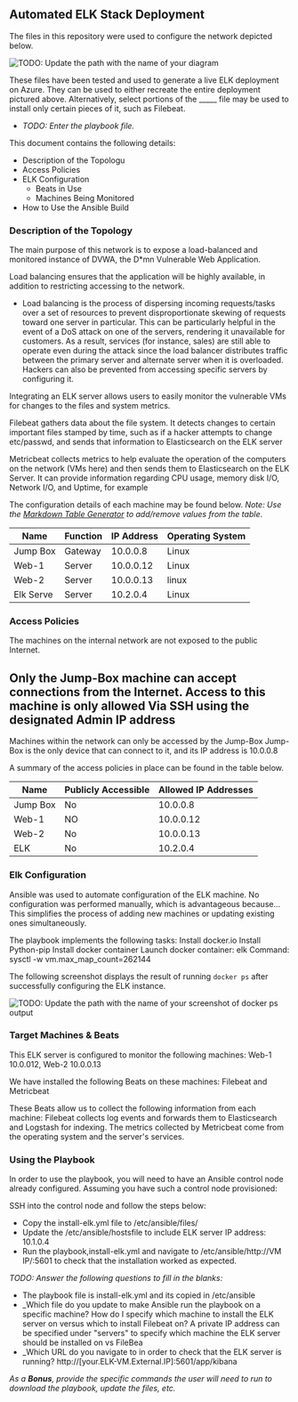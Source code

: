 ## Automated ELK Stack Deployment

The files in this repository were used to configure the network depicted below.

![TODO: Update the path with the name of your diagram](Images/diagram_filename.png)

These files have been tested and used to generate a live ELK deployment on Azure. They can be used to either recreate the entire deployment pictured above. Alternatively, select portions of the _____ file may be used to install only certain pieces of it, such as Filebeat.

  - _TODO: Enter the playbook file._

This document contains the following details:
- Description of the Topologu
- Access Policies
- ELK Configuration
  - Beats in Use
  - Machines Being Monitored
- How to Use the Ansible Build


### Description of the Topology

The main purpose of this network is to expose a load-balanced and monitored instance of DVWA, the D*mn Vulnerable Web Application.

Load balancing ensures that the application will be highly available, in addition to restricting accessing to the network.
- Load balancing is the process of dispersing incoming requests/tasks over a set of resources to prevent disproportionate skewing of requests toward one server in particular. This can be particularly helpful in the event of a DoS attack on one of the servers, rendering it unavailable for customers.
As a result, services (for instance, sales) are still able to operate even during the attack since the load balancer distributes traffic between the primary server and alternate server when it is overloaded. Hackers can also be prevented from accessing specific servers by configuring it.

Integrating an ELK server allows users to easily monitor the vulnerable VMs for changes to the files and system metrics.

 Filebeat gathers data about the file system. It detects changes to certain important files stamped by time, such as if a hacker attempts to change etc/passwd, and sends that information to Elasticsearch on the ELK server

Metricbeat collects metrics to help evaluate the operation of the computers on the network (VMs here) and then sends them to Elasticsearch on the ELK Server. It can provide information regarding CPU usage, memory disk I/O, Network I/O, and Uptime, for example  

The configuration details of each machine may be found below.
_Note: Use the [Markdown Table Generator](http://www.tablesgenerator.com/markdown_tables) to add/remove values from the table_.

| Name     | Function | IP Address | Operating System |
|----------|----------|------------|------------------|
| Jump Box | Gateway  | 10.0.0.8   | Linux            |
| Web-1   | Server    | 10.0.0.12  | Linux              |
| Web-2    | Server   | 10.0.0.13  |  linux           |
|  Elk Serve | Server | 10.2.0.4  |  Linux                |

### Access Policies

The machines on the internal network are not exposed to the public Internet. 

Only the Jump-Box machine can accept connections from the Internet. Access to this machine is only allowed Via SSH using the designated Admin IP address
- 

Machines within the network can only be accessed by the Jump-Box
Jump-Box is the only device that can connect to it, and its IP address is 10.0.0.8

A summary of the access policies in place can be found in the table below.

| Name     | Publicly Accessible | Allowed IP Addresses |
|----------|---------------------|----------------------|
| Jump Box |  No                 |    10.0.0.8          |
| Web-1    |  NO                 |    10.0.0.12         |
|  Web-2   |  No                 |    10.0.0.13         |
|  ELK     |  No                 |    10.2.0.4          | 

### Elk Configuration

Ansible was used to automate configuration of the ELK machine. No configuration was performed manually, which is advantageous because...
This simplifies the process of adding new machines or updating existing ones simultaneously.

The playbook implements the following tasks:
Install docker.io
Install Python-pip
Install docker container
Launch docker container: elk
Command: sysctl -w vm.max_map_count=262144

The following screenshot displays the result of running `docker ps` after successfully configuring the ELK instance.


![TODO: Update the path with the name of your screenshot of docker ps output](Images/docker_ps_output.png)

### Target Machines & Beats
This ELK server is configured to monitor the following machines:
Web-1 10.0.012, Web-2 10.0.0.13

We have installed the following Beats on these machines: Filebeat and Metricbeat


These Beats allow us to collect the following information from each machine:
Filebeat collects log events and forwards them to Elasticsearch and Logstash for indexing.
The metrics collected by Metricbeat come from the operating system and the server's services.

### Using the Playbook
In order to use the playbook, you will need to have an Ansible control node already configured. Assuming you have such a control node provisioned: 

SSH into the control node and follow the steps below:
- Copy the install-elk.yml file to /etc/ansible/files/
- Update the /etc/ansible/hostsfile to include ELK server IP address: 10.1.0.4
- Run the playbook,install-elk.yml  and navigate to /etc/ansible/http://VM IP/:5601 to check that the installation worked as expected.

_TODO: Answer the following questions to fill in the blanks:_
- The playbook file is install-elk.yml and its copied in /etc/ansible
- _Which file do you update to make Ansible run the playbook on a specific machine? How do I specify which machine to install the ELK server on versus which to install Filebeat on? A private IP address can be specified under "servers" to specify which machine the ELK server should be installed on vs FileBea
- _Which URL do you navigate to in order to check that the ELK server is running? http://[your.ELK-VM.External.IP]:5601/app/kibana

_As a **Bonus**, provide the specific commands the user will need to run to download the playbook, update the files, etc._